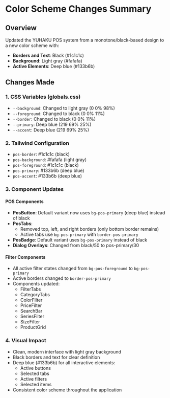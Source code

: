 # Color Scheme Changes Summary

## Overview
Updated the YUHAKU POS system from a monotone/black-based design to a new color scheme with:
- **Borders and Text**: Black (#1c1c1c)
- **Background**: Light gray (#fafafa)
- **Active Elements**: Deep blue (#133b6b)

## Changes Made

### 1. CSS Variables (globals.css)
- `--background`: Changed to light gray (0 0% 98%)
- `--foreground`: Changed to black (0 0% 11%)
- `--border`: Changed to black (0 0% 11%)
- `--primary`: Deep blue (219 69% 25%)
- `--accent`: Deep blue (219 69% 25%)

### 2. Tailwind Configuration
- `pos-border`: #1c1c1c (black)
- `pos-background`: #fafafa (light gray)
- `pos-foreground`: #1c1c1c (black)
- `pos-primary`: #133b6b (deep blue)
- `pos-accent`: #133b6b (deep blue)

### 3. Component Updates

#### POS Components
- **PosButton**: Default variant now uses `bg-pos-primary` (deep blue) instead of black
- **PosTabs**: 
  - Removed top, left, and right borders (only bottom border remains)
  - Active tabs use `bg-pos-primary` with `border-pos-primary`
- **PosBadge**: Default variant uses `bg-pos-primary` instead of black
- **Dialog Overlays**: Changed from black/50 to pos-primary/30

#### Filter Components
- All active filter states changed from `bg-pos-foreground` to `bg-pos-primary`
- Active borders changed to `border-pos-primary`
- Components updated:
  - FilterTabs
  - CategoryTabs
  - ColorFilter
  - PriceFilter
  - SearchBar
  - SeriesFilter
  - SizeFilter
  - ProductGrid

### 4. Visual Impact
- Clean, modern interface with light gray background
- Black borders and text for clear definition
- Deep blue (#133b6b) for all interactive elements:
  - Active buttons
  - Selected tabs
  - Active filters
  - Selected items
- Consistent color scheme throughout the application
